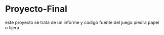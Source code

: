 # Proyecto-Final
este proyecto se trata de un informe y código fuente del juego piedra papel o tijera
